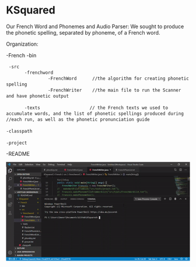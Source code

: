 # KSquared
Our French Word and Phonemes and Audio Parser: 
We sought to produce the phonetic spelling, separated by phoneme, of a French word.

Organization:

-French
   -bin
   
     -src
           -frenchword
                    -FrenchWord      //the algorithm for creating phonetic spelling
                    -FrenchWriter    //the main file to run the Scanner and have phonetic output
                    
           -texts                   // the French texts we used to accumulate words, and the list of phonetic spellings produced during                                       //each run, as well as the phonetic pronunciation guide
           
    -classpath
    
    -project
    
-README

![](ezgif.com-video-to-gif.gif)
